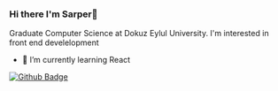 ### Hi there I'm Sarper👋

 Graduate Computer Science at Dokuz Eylul University.
 I'm interested in front end develelopment
- 🌱 I’m currently learning React



[![Github Badge](https://img.shields.io/badge/-Github-000?style=quare&labelColor=000&logo=Github&logoColor=white&link=link)](https://github.com/Sarperbg) 
